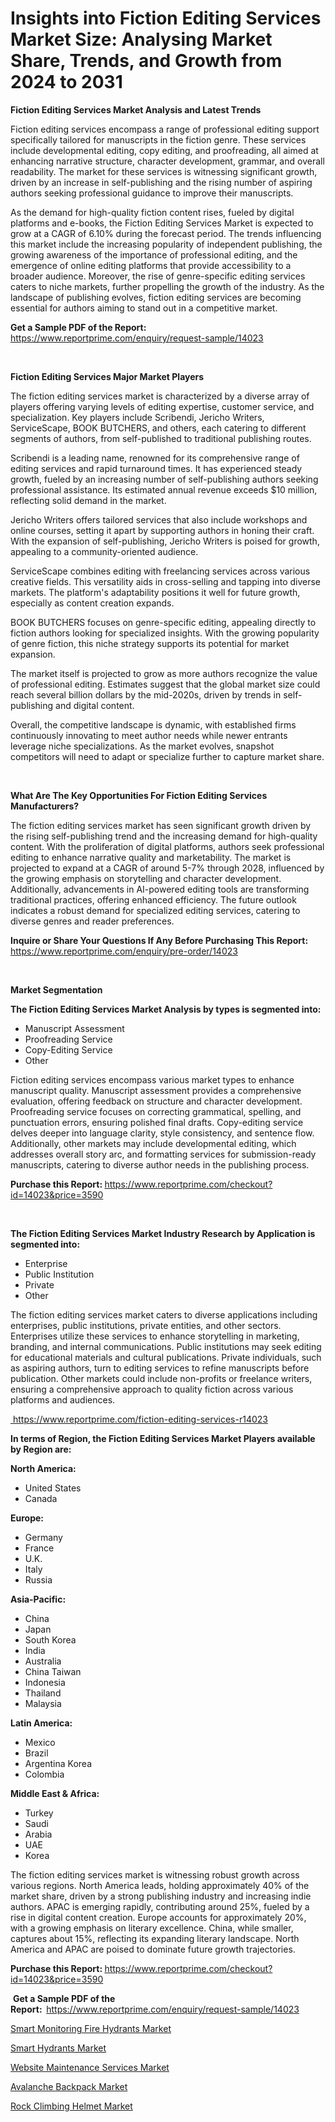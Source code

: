 <p><h1>Insights into Fiction Editing Services Market Size: Analysing Market Share, Trends, and Growth from 2024 to 2031</h1></p><p><strong>Fiction Editing Services Market Analysis and Latest Trends</strong></p>
<p><p>Fiction editing services encompass a range of professional editing support specifically tailored for manuscripts in the fiction genre. These services include developmental editing, copy editing, and proofreading, all aimed at enhancing narrative structure, character development, grammar, and overall readability. The market for these services is witnessing significant growth, driven by an increase in self-publishing and the rising number of aspiring authors seeking professional guidance to improve their manuscripts.</p><p>As the demand for high-quality fiction content rises, fueled by digital platforms and e-books, the Fiction Editing Services Market is expected to grow at a CAGR of 6.10% during the forecast period. The trends influencing this market include the increasing popularity of independent publishing, the growing awareness of the importance of professional editing, and the emergence of online editing platforms that provide accessibility to a broader audience. Moreover, the rise of genre-specific editing services caters to niche markets, further propelling the growth of the industry. As the landscape of publishing evolves, fiction editing services are becoming essential for authors aiming to stand out in a competitive market.</p></p>
<p><strong>Get a Sample PDF of the Report:&nbsp;</strong> <a href="https://www.reportprime.com/enquiry/request-sample/14023">https://www.reportprime.com/enquiry/request-sample/14023</a></p>
<p>&nbsp;</p>
<p><strong>Fiction Editing Services Major Market Players</strong></p>
<p><p>The fiction editing services market is characterized by a diverse array of players offering varying levels of editing expertise, customer service, and specialization. Key players include Scribendi, Jericho Writers, ServiceScape, BOOK BUTCHERS, and others, each catering to different segments of authors, from self-published to traditional publishing routes.</p><p>Scribendi is a leading name, renowned for its comprehensive range of editing services and rapid turnaround times. It has experienced steady growth, fueled by an increasing number of self-publishing authors seeking professional assistance. Its estimated annual revenue exceeds $10 million, reflecting solid demand in the market.</p><p>Jericho Writers offers tailored services that also include workshops and online courses, setting it apart by supporting authors in honing their craft. With the expansion of self-publishing, Jericho Writers is poised for growth, appealing to a community-oriented audience.</p><p>ServiceScape combines editing with freelancing services across various creative fields. This versatility aids in cross-selling and tapping into diverse markets. The platform's adaptability positions it well for future growth, especially as content creation expands.</p><p>BOOK BUTCHERS focuses on genre-specific editing, appealing directly to fiction authors looking for specialized insights. With the growing popularity of genre fiction, this niche strategy supports its potential for market expansion.</p><p>The market itself is projected to grow as more authors recognize the value of professional editing. Estimates suggest that the global market size could reach several billion dollars by the mid-2020s, driven by trends in self-publishing and digital content.</p><p>Overall, the competitive landscape is dynamic, with established firms continuously innovating to meet author needs while newer entrants leverage niche specializations. As the market evolves, snapshot competitors will need to adapt or specialize further to capture market share.</p></p>
<p>&nbsp;</p>
<p><strong>What Are The Key Opportunities For Fiction Editing Services Manufacturers?</strong></p>
<p><p>The fiction editing services market has seen significant growth driven by the rising self-publishing trend and the increasing demand for high-quality content. With the proliferation of digital platforms, authors seek professional editing to enhance narrative quality and marketability. The market is projected to expand at a CAGR of around 5-7% through 2028, influenced by the growing emphasis on storytelling and character development. Additionally, advancements in AI-powered editing tools are transforming traditional practices, offering enhanced efficiency. The future outlook indicates a robust demand for specialized editing services, catering to diverse genres and reader preferences.</p></p>
<p><strong>Inquire or Share Your Questions If Any Before Purchasing This Report:</strong> <a href="https://www.reportprime.com/enquiry/pre-order/14023">https://www.reportprime.com/enquiry/pre-order/14023</a></p>
<p>&nbsp;</p>
<p><strong>Market Segmentation</strong></p>
<p><strong>The Fiction Editing Services Market Analysis by types is segmented into:</strong></p>
<p><ul><li>Manuscript Assessment</li><li>Proofreading Service</li><li>Copy-Editing Service</li><li>Other</li></ul></p>
<p><p>Fiction editing services encompass various market types to enhance manuscript quality. Manuscript assessment provides a comprehensive evaluation, offering feedback on structure and character development. Proofreading service focuses on correcting grammatical, spelling, and punctuation errors, ensuring polished final drafts. Copy-editing service delves deeper into language clarity, style consistency, and sentence flow. Additionally, other markets may include developmental editing, which addresses overall story arc, and formatting services for submission-ready manuscripts, catering to diverse author needs in the publishing process.</p></p>
<p><strong>Purchase this Report:&nbsp;</strong><a href="https://www.reportprime.com/checkout?id=14023&price=3590">https://www.reportprime.com/checkout?id=14023&price=3590</a></p>
<p>&nbsp;</p>
<p><strong>The Fiction Editing Services Market Industry Research by Application is segmented into:</strong></p>
<p><ul><li>Enterprise</li><li>Public Institution</li><li>Private</li><li>Other</li></ul></p>
<p><p>The fiction editing services market caters to diverse applications including enterprises, public institutions, private entities, and other sectors. Enterprises utilize these services to enhance storytelling in marketing, branding, and internal communications. Public institutions may seek editing for educational materials and cultural publications. Private individuals, such as aspiring authors, turn to editing services to refine manuscripts before publication. Other markets could include non-profits or freelance writers, ensuring a comprehensive approach to quality fiction across various platforms and audiences.</p></p>
<p><a href="https://www.reportprime.com/fiction-editing-services-r14023">&nbsp;https://www.reportprime.com/fiction-editing-services-r14023</a></p>
<p><strong>In terms of Region, the Fiction Editing Services Market Players available by Region are:</strong></p>
<p>
    <p> <strong> North America: </strong>
        <ul>
            <li>United States</li>
            <li>Canada</li>
        </ul>
        </p> 
    <p> <strong> Europe: </strong>
        <ul>
            <li>Germany</li>
            <li>France</li>
            <li>U.K.</li>
            <li>Italy</li>
            <li>Russia</li>
        </ul>
        </p> 
    <p> <strong> Asia-Pacific: </strong>
        <ul>
            <li>China</li>
            <li>Japan</li>
            <li>South Korea</li>
            <li>India</li>
            <li>Australia</li>
            <li>China Taiwan</li>
            <li>Indonesia</li>
            <li>Thailand</li>
            <li>Malaysia</li>
        </ul>
        </p> 
    <p> <strong> Latin America: </strong>
        <ul>
            <li>Mexico</li>
            <li>Brazil</li>
            <li>Argentina Korea</li>
            <li>Colombia</li>
        </ul>
        </p> 
    <p> <strong> Middle East & Africa: </strong>
        <ul>
            <li>Turkey</li>
            <li>Saudi</li>
            <li>Arabia</li>
            <li>UAE</li>
            <li>Korea</li>
        </ul>
    </p>
    </p>
<p><p>The fiction editing services market is witnessing robust growth across various regions. North America leads, holding approximately 40% of the market share, driven by a strong publishing industry and increasing indie authors. APAC is emerging rapidly, contributing around 25%, fueled by a rise in digital content creation. Europe accounts for approximately 20%, with a growing emphasis on literary excellence. China, while smaller, captures about 15%, reflecting its expanding literary landscape. North America and APAC are poised to dominate future growth trajectories.</p></p>
<p><strong>Purchase this Report: </strong><a href="https://www.reportprime.com/checkout?id=14023&price=3590">https://www.reportprime.com/checkout?id=14023&price=3590</a></p>
<p>&nbsp;<strong>Get a Sample PDF of the Report:&nbsp;&nbsp;</strong><a href="https://www.reportprime.com/enquiry/request-sample/14023">https://www.reportprime.com/enquiry/request-sample/14023</a></p>
<p><strong></strong></p>
<p><p><a href="https://medium.com/@lynnullrich1993/smart-monitoring-fire-hydrants-market-indicators-market-size-regional-breakdown-market-player-44f671805ce7">Smart Monitoring Fire Hydrants Market</a></p><p><a href="https://medium.com/@lynnullrich1993/this-report-on-smart-hydrants-market-is-a-comprehensive-analysis-of-market-shares-strategies-e61e3b73ec17">Smart Hydrants Market</a></p><p><a href="https://github.com/RoccoManning/Market-Research-Report-List-6/blob/main/website-maintenance-services-market.md">Website Maintenance Services Market</a></p><p><a href="https://www.linkedin.com/pulse/what-driving-global-avalanche-backpack-market-dive-trends-applications-hovif?trackingId=HeBio8QoSumCekW1bgwp1w%3D%3D">Avalanche Backpack Market</a></p><p><a href="https://www.linkedin.com/pulse/global-rock-climbing-helmet-market-opportunities-forecast-period-bmwtc?trackingId=rzwLlisTQJOGsAyKy3mohg%3D%3D">Rock Climbing Helmet Market</a></p></p>